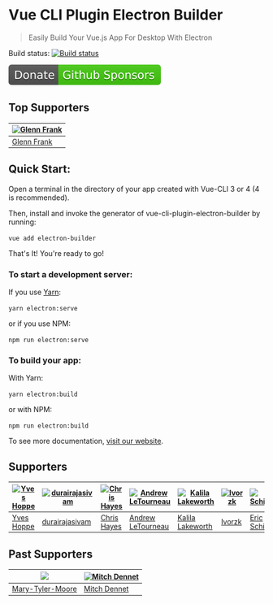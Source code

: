 # Vue CLI Plugin Electron Builder

> Easily Build Your Vue.js App For Desktop With Electron

Build status: [![Build status](https://github.com/nklayman/vue-cli-plugin-electron-builder/workflows/Node%20CI/badge.svg)](https://github.com/nklayman/vue-cli-plugin-electron-builder/actions)

[![Sponsor](./docs/.vuepress/public/sponsorShield.svg)](https://github.com/sponsors/nklayman)

## Top Supporters

| [![Glenn Frank](https://avatars.githubusercontent.com/u/6701567?s=64&v=4)](https://github.com/Glenn-Frank) |
| ---------------------------------------------------------------------------------------------------------- |
| [Glenn Frank](https://github.com/Glenn-Frank)                                                              |

## Quick Start:

Open a terminal in the directory of your app created with Vue-CLI 3 or 4 (4 is recommended).

Then, install and invoke the generator of vue-cli-plugin-electron-builder by running:

`vue add electron-builder`

That's It! You're ready to go!

### To start a development server:

If you use [Yarn](https://yarnpkg.com/en/):

`yarn electron:serve`

or if you use NPM:

`npm run electron:serve`

### To build your app:

With Yarn:

`yarn electron:build`

or with NPM:

`npm run electron:build`

To see more documentation, [visit our website](https://nklayman.github.io/vue-cli-plugin-electron-builder/guide/guide.html).

## Supporters

| [![Yves Hoppe](https://avatars1.githubusercontent.com/u/897638?s=64&v=4)](https://github.com/yvesh) | [![durairajasivam](https://avatars3.githubusercontent.com/u/6660533?s=64&v=4)](https://github.com/durairajasivam) | [![Chris Hayes](https://avatars3.githubusercontent.com/u/6013871?s=64)](https://github.com/Christopher-Hayes) | [![Andrew LeTourneau](https://avatars2.githubusercontent.com/u/2807807?s=64&v=4)](https://github.com/centerorbit) | [![Kalila Lakeworth](https://avatars1.githubusercontent.com/u/69767640?s=64)](https://vircadia.com/vision/) | [![Ivorzk](https://avatars2.githubusercontent.com/u/7390138?s=64)](https://github.com/Ivorzk) | [![Eric Schirtzinger](https://avatars2.githubusercontent.com/u/24927782?s=64)](https://github.com/eschirtz) | [![Alec Armbruster](https://avatars2.githubusercontent.com/u/35377827?s=64)](https://github.com/alectrocute) | [![Karim Hossenbux](https://avatars.githubusercontent.com/u/584224?s=64)](https://github.com/karimhossenbux) |
| --------------------------------------------------------------------------------------------------- | ----------------------------------------------------------------------------------------------------------------- | ------------------------------------------------------------------------------------------------------------- | ----------------------------------------------------------------------------------------------------------------- | ----------------------------------------------------------------------------------------------------------- | --------------------------------------------------------------------------------------------- | ----------------------------------------------------------------------------------------------------------- | ------------------------------------------------------------------------------------------------------------ | ------------------------------------------------------------------------------------------------------------ |
| [Yves Hoppe](https://github.com/yvesh)                                                              | [durairajasivam](https://github.com/durairajasivam)                                                               | [Chris Hayes](https://github.com/Christopher-Hayes)                                                           | [Andrew LeTourneau](https://github.com/centerorbit)                                                               | [Kalila Lakeworth](https://vircadia.com/vision/)                                                            | [Ivorzk](https://github.com/Ivorzk)                                                           | [Eric Schirtzinger](https://github.com/eschirtz)                                                            | [Alec Armbruster](https://github.com/alectrocute)                                                            | [Karim Hossenbux](https://github.com/karimhossenbux)                                                         |

## Past Supporters

| [<img src="https://avatars2.githubusercontent.com/u/46167401?s=64&v=4" width="64">](https://github.com/Mary-Tyler-Moore) | [![Mitch Dennet](https://avatars2.githubusercontent.com/u/16268619?s=64&v=4)](https://github.com/mitchdennett) |
| ------------------------------------------------------------------------------------------------------------------------ | -------------------------------------------------------------------------------------------------------------- |
| [Mary-Tyler-Moore](https://github.com/Mary-Tyler-Moore)                                                                  | [Mitch Dennet](https://github.com/mitchdennett)                                                                |

